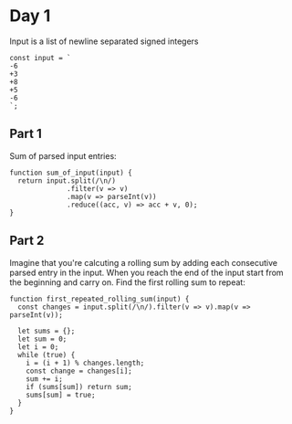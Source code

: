 # Day 1

Input is a list of newline separated signed integers
```
const input = `
-6
+3
+8
+5
-6
`;
```
## Part 1

Sum of parsed input entries:
```
function sum_of_input(input) {
  return input.split(/\n/)
              .filter(v => v)
              .map(v => parseInt(v))
              .reduce((acc, v) => acc + v, 0);
}
```

## Part 2

Imagine that you're calcuting a rolling sum by adding each consecutive parsed entry in the input.
When you reach the end of the input start from the beginning and carry on.
Find the first rolling sum to repeat:
```
function first_repeated_rolling_sum(input) {
  const changes = input.split(/\n/).filter(v => v).map(v => parseInt(v));

  let sums = {};
  let sum = 0;
  let i = 0;
  while (true) {
    i = (i + 1) % changes.length;
    const change = changes[i];
    sum += i;
    if (sums[sum]) return sum;
    sums[sum] = true;
  }
}
```


